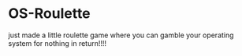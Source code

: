 # OS-Roulette
just made a little roulette game where you can gamble your operating system for nothing in return!!!!
